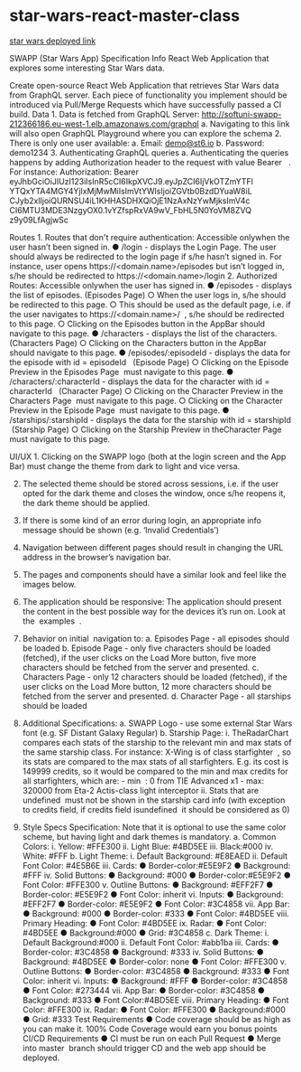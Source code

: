 # star-wars-react-master-class

[star wars deployed link](#https://pedantic-shaw-d117c5.netlify.com/)

SWAPP (Star Wars App) Specification 
Info React Web Application that explores some interesting Star Wars data. 
 
Create open-source React Web Application that retrieves Star Wars data from GraphQL server. Each piece of functionality you implement should be introduced via Pull/Merge Requests which have successfully passed a CI build. 
Data 1. Data is fetched from GraphQL Server: http://softuni-swapp-212366186.eu-west-1.elb.amazonaws.com/graphql a. Navigating to this link will also open GraphQL Playground where you can explore the schema 2. There is only one user available:  a. Email: ​demo@st6.io b. Password: ​demo1234 3. Authenticating GraphQL queries a. Authenticating the queries happens by adding ​Authorization​ header to the request with value ​Bearer ​<token> ​ . For instance: Authorization: Bearer eyJhbGciOiJIUzI123iIsInR5cCI6IkpXVCJ9.eyJpZCI6IjVkOTZmYTFl YTQxYTA4MGY4YjIxMjMwMiIsImVtYWlsIjoiZGVtb0BzdDYuaW8iL CJyb2xlIjoiQURNSU4iL1KHHASDHXQiOjE1NzAxNzYwMjksImV4c CI6MTU3MDE3NzgyOX0.1vYZfspRxVA9wV_FbHL5N0YoVM8ZVQ z9y09LfAgjwSc 
 
Routes 1. Routes that don't require authentication​: Accessible ​only ​when the user hasn’t been signed in. ● /login​ - displays the ​Login Page​. The user should always be redirected to the login page if s/he hasn’t signed in. For instance, user opens https://<domain.name>/episodes but isn’t logged in, s/he should be redirected to https://<domain.name>/login 
 2. Authorized Routes​: Accessible ​only​ when the user has signed in. ● /episodes​ - displays the list of episodes. ​(Episodes Page) ○ When the user logs in, s/he should be redirected to this page. 
○ This should be used as the default page, i.e. if the user navigates to https://<domain.name>/ ​ , s/he should be redirected to this page. ○ Clicking on the ​Episodes​ button in the AppBar should navigate to this page. ● /characters​ - displays the list of the characters. ​(Characters Page) ○ Clicking on the ​Characters​ button in the AppBar should navigate to this page. ● /episodes/:episodeId​ - displays the data for the episode with ​id = episodeId ​
 ​ (Episode Page) ○ Clicking on the Episode Preview in the ​Episodes Page ​ must navigate to this page. ● /characters/:characterId​ - displays the data for the character with ​id = characterId ​
 ​ (Character Page) ○ Clicking on the Character Preview in the​ Characters  Page ​ must navigate to this page. ○ Clicking on the Character Preview in the ​Episode Page ​ must navigate to this page. ● /starships/:starshipId​ - displays the data for the starship with ​id = starshipId ​
 ​ (Starship Page) ○ Clicking on the Starship Preview in the ​Character Page ​ must navigate to this page. 
 
UI/UX 1. Clicking on the SWAPP logo (both at the login screen and the App Bar) must change the theme from dark to light and vice versa. 
 
2. The selected theme should be stored across sessions, i.e. if the user opted for the dark theme and closes the window, once s/he reopens it, the dark theme should be applied. 
 
3. If there is some kind of an error during login, an appropriate info message should be shown (e.g. ‘Invalid Credentials’) 
 
4. Navigation between different pages should result in changing the URL address in the browser’s navigation bar. 
 5. The pages and components should have a similar look and feel like the ​images below​. 
 6. The application should be responsive: The application should present the content in the best possible way for the devices it’s run on. Look at the ​ examples ​ . 

 7. Behavior on ​initial ​ navigation to: a. Episodes Page​ - all episodes should be loaded b. Episode Page ​- only five characters should be loaded (fetched), if the user clicks on the ​Load More​ button, five more characters should be fetched from the server and presented. c. Characters Page​ - only 12 characters should be loaded (fetched), if the user clicks on the ​Load More​ button, 12 more characters should be fetched from the server and presented. d. Character Page​ - all starships should be loaded 
 8. Additional Specifications: a. SWAPP​ Logo - use some external Star Wars font (e.g. ​SF Distant Galaxy Regular​) b. Starship Page​: i. The ​RadarChart ​ compares each stats of the starship to the relevant min and max stats of the same starship class. For instance: X-Wing is of class ​ starfighter ​ , so its stats are compared to the max stats of all starfighters. E.g. its cost is 149999 credits, so it would be compared to the min and max credits for all starfighters, which are: - min ​ :  0 from TIE Advanced x1 - max: ​ 320000 from Eta-2 Actis-class light interceptor ii. Stats that are ​undefined ​ must not be shown in the starship card info (with exception to ​credits ​field, if credits field is ​undefined ​ it should be considered as 0)  
 
 
9. Style Specs Specification: Note that it is optional to use the same color scheme, but having ​light​ and ​dark themes is mandatory. a. Common Colors: i. Yellow: ​#FFE300 ii. Light Blue: ​#4BD5EE iii. Black: ​#000 iv. White: #FFF b. Light Theme​: i. Default Background: ​#E8EAED ii. Default Font Color: ​#4E5B6E iii. Cards: ● Border-color:​#E5E9F2 ● Background: #FFF iv. Solid Buttons​: ● Background: ​#000 ● Border-color: ​#E5E9F2 ● Font Color: ​#FFE300 v. Outline Buttons​: 
● Background: ​#EFF2F7 ● Border-color:  ​#E5E9F2 ● Font Color: inherit vi. Inputs​: ● Background:  ​#EFF2F7 ● Border-color: ​#E5E9F2 ● Font Color: ​#3C4858 vii. App Bar​: ● Background:  ​#000 ● Border-color: ​#333 ● Font Color: ​#4BD5EE viii. Primary Heading​: ● Font Color: ​#4BD5EE ix. Radar​: ● Font Color: ​#4BD5EE ● Background:​#000 ● Grid: ​#3C4858 c. Dark Theme​: i. Default Background: ​#000 ii. Default Font Color: #abb1ba iii. Cards: ● Border-color: ​#3C4858 ● Background: ​#333 iv. Solid Buttons​: ● Background: ​#4BD5EE ● Border-color: none ● Font Color: ​#FFE300 v. Outline Buttons​: ● Border-color: ​#3C4858 ● Background: ​#333 ● Font Color: inherit vi. Inputs​: ● Background: #FFF ● Border-color: ​#3C4858 ● Font Color: ​#273444 vii. App Bar​: ● Border-color: ​#3C4858 ● Background: ​#333 ● Font Color: ​#4BD5EE viii. Primary Heading​: ● Font Color: ​#FFE300 ix. Radar​: ● Font Color: ​#FFE300 ● Background:​#000 ● Grid: ​#333 
Test Requirements ● Code coverage should be as high as you can make it. 100% Code Coverage would earn you bonus points 
CI/CD Requirements ● CI must be run on each Pull Request ● Merge into ​master ​ branch should trigger CD and the web app should be deployed.  